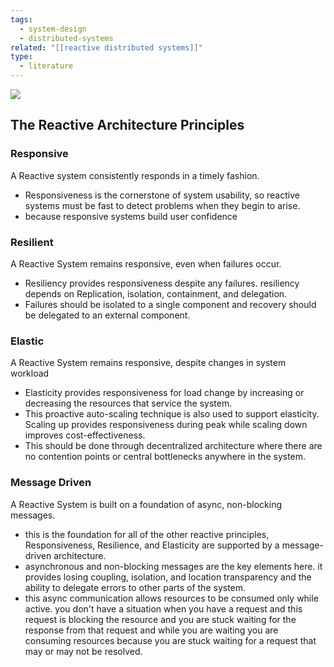 ```yaml
---
tags:
  - system-design
  - distributed-systems
related: "[[reactive distributed systems]]"
type:
  - literature
---
```

![](https://www.researchgate.net/profile/David-Bauer-7/publication/326960759/figure/fig1/AS:658175791472640@1533932745053/Presentation-of-the-basic-principles-of-reactive-systems-from-the-Reactive-Manifesto.png)
## The Reactive Architecture Principles

### Responsive 
A Reactive system consistently responds in a timely fashion.
- Responsiveness is the cornerstone of system usability, so reactive systems must be fast to detect problems when they begin to arise.
- because responsive systems build user confidence
### Resilient 
 A Reactive System remains responsive, even when failures occur.
 - Resiliency provides responsiveness despite any failures. resiliency depends on Replication, isolation, containment, and delegation.
 - Failures should be isolated to a single component and recovery should be delegated to an external component.
### Elastic
A Reactive System remains responsive, despite changes in system workload
- Elasticity provides responsiveness for load change by increasing or decreasing the resources that service the system.
- This proactive auto-scaling technique is also used to support elasticity. Scaling up provides responsiveness during peak while scaling down improves cost-effectiveness.
- This should be done through decentralized architecture where there are no contention points or central bottlenecks anywhere in the system.
### Message Driven
A Reactive System is built on a foundation of async, non-blocking messages.
- this is the foundation for all of the other reactive principles, Responsiveness, Resilience, and Elasticity are supported by a message-driven architecture.
- asynchronous and non-blocking messages are the key elements here. it provides losing coupling, isolation, and location transparency and the ability to delegate errors to other parts of the system.
- this async communication allows resources to be consumed only while active. you don't have a situation when you have a request and this request is blocking the resource and you are stuck waiting for the response from that request and while you are waiting you are consuming resources because you are stuck waiting for a request that may or may not be resolved.
